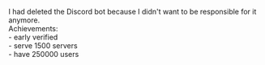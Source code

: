 I had deleted the Discord bot because I didn't want to be responsible for it anymore.<br>
Achievements:<br>
\- early verified<br>
\- serve 1500 servers<br>
\- have 250000 users<br>
